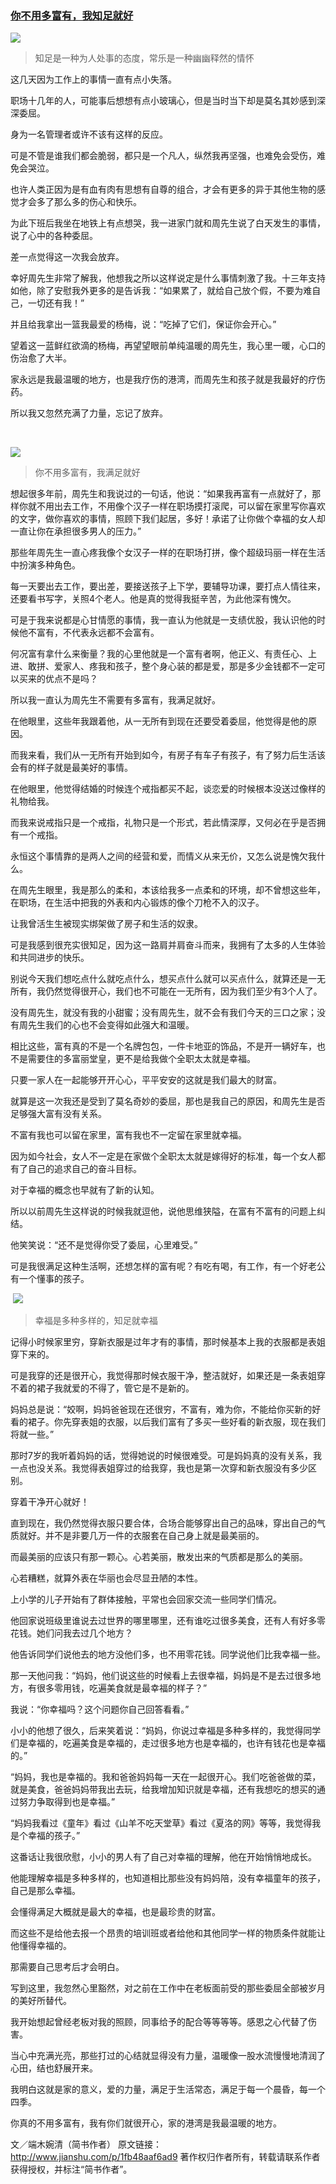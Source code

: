 ### [你不用多富有，我知足就好](http://www.jianshu.com/p/1fb48aaf6ad9)
![](img/你不用多富有，我知足就好.jpg)

>知足是一种为人处事的态度，常乐是一种幽幽释然的情怀



这几天因为工作上的事情一直有点小失落。

职场十几年的人，可能事后想想有点小玻璃心，但是当时当下却是莫名其妙感到深深委屈。

身为一名管理者或许不该有这样的反应。

可是不管是谁我们都会脆弱，都只是一个凡人，纵然我再坚强，也难免会受伤，难免会哭泣。

也许人类正因为是有血有肉有思想有自尊的组合，才会有更多的异于其他生物的感觉才会多了那么多的伤心和快乐。

为此下班后我坐在地铁上有点想哭，我一进家门就和周先生说了白天发生的事情，说了心中的各种委屈。

差一点觉得这一次我会放弃。

幸好周先生非常了解我，他想我之所以这样说定是什么事情刺激了我。十三年支持如他，除了安慰我外更多的是告诉我：“如果累了，就给自己放个假，不要为难自己，一切还有我！”

并且给我拿出一篮我最爱的杨梅，说：“吃掉了它们，保证你会开心。”

望着这一蓝鲜红欲滴的杨梅，再望望眼前单纯温暖的周先生，我心里一暖，心口的伤治愈了大半。

家永远是我最温暖的地方，也是我疗伤的港湾，而周先生和孩子就是我最好的疗伤药。

所以我又忽然充满了力量，忘记了放弃。

﻿

![](img/你不用多富有，我知足就好2.jpg)

>你不用多富有，我满足就好



想起很多年前，周先生和我说过的一句话，他说：“如果我再富有一点就好了，那样你就不用出去工作，不用像个汉子一样在职场摸打滚爬，可以留在家里写你喜欢的文字，做你喜欢的事情，照顾下我们起居，多好！承诺了让你做个幸福的女人却一直让你在承担很多男人的压力。”

那些年周先生一直心疼我像个女汉子一样的在职场打拼，像个超级玛丽一样在生活中扮演多种角色。

每一天要出去工作，要出差，要接送孩子上下学，要辅导功课，要打点人情往来，还要看书写字，关照4个老人。他是真的觉得我挺辛苦，为此他深有愧欠。

可是于我来说都是心甘情愿的事情，我一直认为他就是一支绩优股，我认识他的时候他不富有，不代表永远都不会富有。

何况富有拿什么来衡量？我的心里他就是一个富有者啊，他正义、有责任心、上进、敢拼、爱家人、疼我和孩子，整个身心装的都是爱，那是多少金钱都不一定可以买来的优点不是吗？

所以我一直认为周先生不需要有多富有，我满足就好。

在他眼里，这些年我跟着他，从一无所有到现在还要受着委屈，他觉得是他的原因。

而我来看，我们从一无所有开始到如今，有房子有车子有孩子，有了努力后生活该会有的样子就是最美好的事情。

在他眼里，他觉得结婚的时候连个戒指都买不起，谈恋爱的时候根本没送过像样的礼物给我。

而我来说戒指只是一个戒指，礼物只是一个形式，若此情深厚，又何必在乎是否拥有一个戒指。

永恒这个事情靠的是两人之间的经营和爱，而情义从来无价，又怎么说是愧欠我什么。

在周先生眼里，我是那么的柔和，本该给我多一点柔和的环境，却不曾想这些年，在职场，在生活中把我的外表和内心锻炼的像个刀枪不入的汉子。

让我曾活生生被现实绑架做了房子和生活的奴隶。

可是我感到很充实很知足，因为这一路肩并肩奋斗而来，我拥有了太多的人生体验和共同进步的快乐。

别说今天我们想吃点什么就吃点什么，想买点什么就可以买点什么，就算还是一无所有，我仍然觉得很开心，我们也不可能在一无所有，因为我们至少有3个人了。

没有周先生，就没有我的小甜蜜；没有周先生，就不会有我们今天的三口之家；没有周先生我们的心也不会变得如此强大和温暖。

相比这些，富有真的不是一个名牌包包，一件卡地亚的饰品，不是开一辆好车，也不是需要住的多富丽堂皇，更不是给我做个全职太太就是幸福。

只要一家人在一起能够开开心心，平平安安的这就是我们最大的财富。

就算是这一次我还是受到了莫名奇妙的委屈，那也是我自己的原因，和周先生是否足够强大富有没有关系。

不富有我也可以留在家里，富有我也不一定留在家里就幸福。

因为如今社会，女人不一定是在家做个全职太太就是嫁得好的标准，每一个女人都有了自己的追求自己的奋斗目标。

对于幸福的概念也早就有了新的认知。

所以以前周先生这样说的时候我就逗他，说他思维狭隘，在富有不富有的问题上纠结。

他笑笑说：“还不是觉得你受了委屈，心里难受。”

可是我很满足这种生活啊，还想怎样的富有呢？有吃有喝，有工作，有一个好老公有一个懂事的孩子。

﻿
![](img/你不用多富有，我知足就好3.jpg)

>幸福是多种多样的，知足就幸福



记得小时候家里穷，穿新衣服是过年才有的事情，那时候基本上我的衣服都是表姐穿下来的。

可是我穿的还是很开心，我觉得那时候衣服干净，整洁就好，如果还是一条表姐穿不着的裙子我就爱的不得了，管它是不是新的。

妈妈总是说：“姣啊，妈妈爸爸现在还很穷，不富有，难为你，不能给你买新的好看的裙子。你先穿表姐的衣服，以后我们富有了多买一些好看的新衣服，现在我们将就一些。”

那时7岁的我听着妈妈的话，觉得她说的时候很难受。可是妈妈真的没有关系，我一点也没关系。我觉得表姐穿过的给我穿，我也是第一次穿和新衣服没有多少区别。

穿着干净开心就好！

直到现在，我仍然觉得衣服只要合体，合场合能够穿出自己的品味，穿出自己的气质就好。并不是非要几万一件的衣服套在自己身上就是最美丽的。

而最美丽的应该只有那一颗心。心若美丽，散发出来的气质都是那么的美丽。

心若糟糕，就算外表在华丽也会尽显丑陋的本性。

上小学的儿子开始有了群体接触，平常也会回家交流一些同学们情况。

他回家说班级里谁说去过世界的哪里哪里，还有谁吃过很多美食，还有人有好多零花钱。她们问我去过几个地方？

他告诉同学们说他去的地方没他们多，也不用零花钱。同学说他们比我幸福一些。

那一天他问我：“妈妈，他们说这些的时候看上去很幸福，妈妈是不是去过很多地方，有很多零用钱，吃遍美食就是最幸福的样子？”

我说：“你幸福吗？这个问题你自己回答看看。”

小小的他想了很久，后来笑着说：“妈妈，你说过幸福是多种多样的，我觉得同学们是幸福的，吃遍美食是幸福的，走过很多地方也是幸福的，也许有钱花也是幸福的。”

“妈妈，我也是幸福的。我和爸爸妈妈每一天在一起很开心。我们吃爸爸做的菜，就是美食，爸爸妈妈带我出去玩，给我增加知识就是幸福，还有我想吃的想买的通过努力争取得到也是幸福。”

“妈妈我看过《童年》看过《山羊不吃天堂草》看过《夏洛的网》等等，我觉得我是个幸福的孩子。”

这番话让我很欣慰，小小的男人有了自己对幸福的理解，他在开始悄悄地成长。

他能理解幸福是多种多样的，也知道相比那些没有妈妈陪，没有幸福童年的孩子，自己是那么幸福。

会懂得满足大概就是最大的幸福，也是最珍贵的财富。

而这些不是给他去报一个昂贵的培训班或者给他和其他同学一样的物质条件就能让他懂得幸福的。

那需要自己思考后才会明白。

写到这里，我忽然心里豁然，对之前在工作中在老板面前受的那些委屈全部被岁月的美好所替代。

我开始想起曾经老板对我的照顾，同事给予的配合等等等等。感恩之心代替了伤害。

当心中充满光亮，那些打过的心结就显得没有力量，温暖像一股水流慢慢地清润了心田，结也舒展开来。

我明白这就是家的意义，爱的力量，满足于生活常态，满足于每一个晨昏，每一个四季。

你真的不用多富有，我有你们就很开心，家的港湾是我最温暖的地方。

文／端木婉清（简书作者）
原文链接：http://www.jianshu.com/p/1fb48aaf6ad9
著作权归作者所有，转载请联系作者获得授权，并标注“简书作者”。
